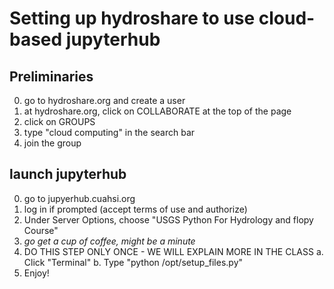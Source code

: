 Setting up hydroshare to use cloud-based jupyterhub
===============

## Preliminaries

0. go to hydroshare.org and create a user
1. at hydroshare.org, click on COLLABORATE at the top of the page
2. click on GROUPS
3. type "cloud computing" in the search bar
4. join the group

## launch jupyterhub
0. go to jupyerhub.cuahsi.org
1. log in if prompted (accept terms of use and authorize)
2. Under Server Options, choose "USGS Python For Hydrology and flopy Course"
3. _go get a cup of coffee, might be a minute_
4. DO THIS STEP ONLY ONCE - WE WILL EXPLAIN MORE IN THE CLASS
     a. Click "Terminal"
     b. Type "python /opt/setup_files.py"
5. Enjoy!